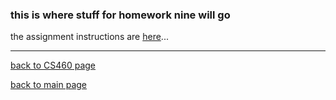 ### this is where stuff for homework nine will go


the assignment instructions are <a href="http://www.wou.edu/~morses/classes/cs46x/assignments/HW9.html" target="_blank">here</a>...   


---
[back to CS460 page](https://Stormy9.github.io/CS460/ "CS460 main page")   

[back to main page](https://Stormy9.github.io/ "main page")  
